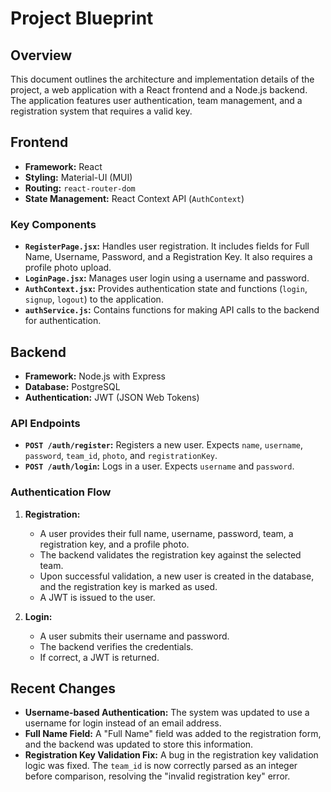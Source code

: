 # Project Blueprint

## Overview

This document outlines the architecture and implementation details of the project, a web application with a React frontend and a Node.js backend. The application features user authentication, team management, and a registration system that requires a valid key.

## Frontend

- **Framework:** React
- **Styling:** Material-UI (MUI)
- **Routing:** `react-router-dom`
- **State Management:** React Context API (`AuthContext`)

### Key Components

- **`RegisterPage.jsx`:** Handles user registration. It includes fields for Full Name, Username, Password, and a Registration Key. It also requires a profile photo upload.
- **`LoginPage.jsx`:** Manages user login using a username and password.
- **`AuthContext.jsx`:** Provides authentication state and functions (`login`, `signup`, `logout`) to the application.
- **`authService.js`:** Contains functions for making API calls to the backend for authentication.

## Backend

- **Framework:** Node.js with Express
- **Database:** PostgreSQL
- **Authentication:** JWT (JSON Web Tokens)

### API Endpoints

- **`POST /auth/register`:** Registers a new user. Expects `name`, `username`, `password`, `team_id`, `photo`, and `registrationKey`.
- **`POST /auth/login`:** Logs in a user. Expects `username` and `password`.

### Authentication Flow

1.  **Registration:**
    - A user provides their full name, username, password, team, a registration key, and a profile photo.
    - The backend validates the registration key against the selected team.
    - Upon successful validation, a new user is created in the database, and the registration key is marked as used.
    - A JWT is issued to the user.

2.  **Login:**
    - A user submits their username and password.
    - The backend verifies the credentials.
    - If correct, a JWT is returned.

## Recent Changes

- **Username-based Authentication:** The system was updated to use a username for login instead of an email address.
- **Full Name Field:** A "Full Name" field was added to the registration form, and the backend was updated to store this information.
- **Registration Key Validation Fix:** A bug in the registration key validation logic was fixed. The `team_id` is now correctly parsed as an integer before comparison, resolving the "invalid registration key" error.

